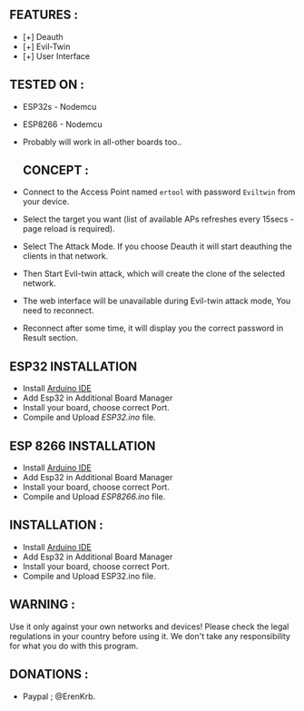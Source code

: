 ## FEATURES :
* [+] Deauth
* [+] Evil-Twin
* [+] User Interface

## TESTED ON :
* ESP32s - Nodemcu
* ESP8266 - Nodemcu
* Probably will work in all-other boards too..

  ## CONCEPT :
* Connect to the Access Point named `ertool` with password `Eviltwin` from your device.
* Select the target you want (list of available APs refreshes every 15secs - page reload is required).
* Select The Attack Mode. If you choose Deauth it will start deauthing the clients in that network.
* Then Start Evil-twin attack, which will create the clone of the selected network.
* The web interface will be unavailable during Evil-twin attack mode, You need to reconnect.
* Reconnect after some time, it will display you the correct password in Result section.

## ESP32 INSTALLATION
* Install [Arduino IDE](https://www.arduino.cc/en/software)
* Add Esp32 in Additional Board Manager
* Install your board, choose correct Port.
* Compile and Upload *ESP32.ino* file.

## ESP 8266 INSTALLATION
* Install [Arduino IDE](https://www.arduino.cc/en/software)
* Add Esp32 in Additional Board Manager
* Install your board, choose correct Port.
* Compile and Upload *ESP8266.ino* file.


## INSTALLATION :
* Install [Arduino IDE](https://www.arduino.cc/en/software)
* Add Esp32 in Additional Board Manager
* Install your board, choose correct Port.
* Compile and Upload ESP32.ino file.

## WARNING :
Use it only against your own networks and devices!
Please check the legal regulations in your country before using it.
We don't take any responsibility for what you do with this program.

## DONATIONS :
- Paypal ; @ErenKrb. 

